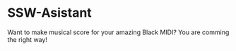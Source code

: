# SSW-Asistant
Want to make musical score for your amazing Black MIDI? You are comming the right way! 

